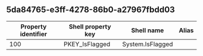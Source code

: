## 5da84765-e3ff-4278-86b0-a27967fbdd03

Property identifier | Shell property key | Shell name | Alias
--- | --- | --- | ---
100 | PKEY_IsFlagged | System.IsFlagged | 

